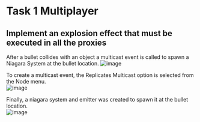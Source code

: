 # Task 1 Multiplayer
## Implement an explosion effect that must be executed in all the proxies

After a bullet collides with an object a multicast event is called to spawn a Niagara System at the bullet location.
![image](https://github.com/alu0101030531/MPProyecto1/assets/43813200/3e939ee8-a9c8-4ee2-bebc-0b134e88c546)


To create a multicast event, the Replicates Multicast option is selected from the Node menu.  
![image](https://github.com/alu0101030531/MPProyecto1/assets/43813200/ebf39568-687a-463b-a891-262016a69fca)

Finally, a niagara system and emitter was created to spawn it at the bullet location.  
![image](https://github.com/alu0101030531/MPProyecto1/assets/43813200/6c39a88d-eac4-4a61-8cc7-18253b616c90)

